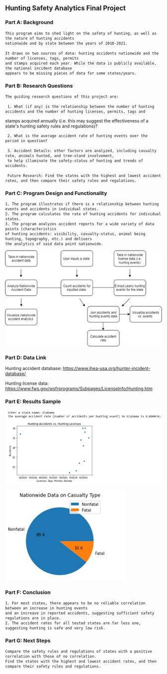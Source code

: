 ## Hunting Safety Analytics Final Project 

### Part A: Background 
    
    This program aims to shed light on the safety of hunting, as well as the nature of hunting accidents 
    nationwide and by state between the years of 2010-2021.
    
    It draws on two sources of data: hunting accidents nationwide and the number of licenses, tags, permits 
    and stamps acquired each year. While the data is publicly available, the national incident database 
    appears to be missing pieces of data for some states/years. 


### Part B: Research Questions

    The guiding research questions of this project are:
    
     1. What (if any) is the relationship between the number of hunting accidents and the number of hunting licenses, permits, tags and
stamps acquired annually (i.e. this may suggest the effectiveness of a state's hunting safety rules and regulations)?
    
     2. What is the average accident rate of hunting events over the period in question? 
     
     3. Accident Details: other factors are analyzed, including casualty rate, animals hunted, and tree-stand involvement,
     to help illuminate the safety-status of hunting and trends of accidents. 
     
     Future Research: Find the states with the highest and lowest accident rates, and then compare their safety rules and regulations.
     

### Part C: Program Design and Functionality 

    1. The program illustrates if there is a relationship between hunting events and accidents in individual states. 
    2. The program calculates the rate of hunting accidents for individual states. 
    3. The program analyzes accident reports for a wide variety of data points (characteristics 
    of hunting accidents: visibility, casualty-status, animal being hunting, topography, etc.) and delivers
    the analytics of said data point nationwide. 

![Program Structure.io](/Hunting_Analytics/hunting_diagram.jpg "Program Structure")



### Part D: Data Link
Hunting accident database: https://www.ihea-usa.org/hunter-incident-database/

Hunting license data: https://www.fws.gov/wsfrprograms/Subpages/LicenseInfo/Hunting.htm



### Part E: Results Sample

![Hunting Graph.io](/Hunting_Analytics/Hunting_results.jpg "Scatter Plot")




![Analytics Sample.io](/Hunting_Analytics/Analytics_sample.JPG "Analytics Sample")









### Part F: Conclusion 
    1. For most states, there appears to be no reliable correlation between an increase in hunting events 
    and an increase in reported accidents, suggesting sufficient safety regulations are in place.
    2. The accident rates for all tested states are far less one, suggesting hunting is safe and very low risk.
    
    
    
    
### Part G: Next Steps 
    Compare the safety rules and regulations of states with a positive correlation with those of no correlation. 
    Find the states with the highest and lowest accident rates, and then compare their safety rules and regulations.
